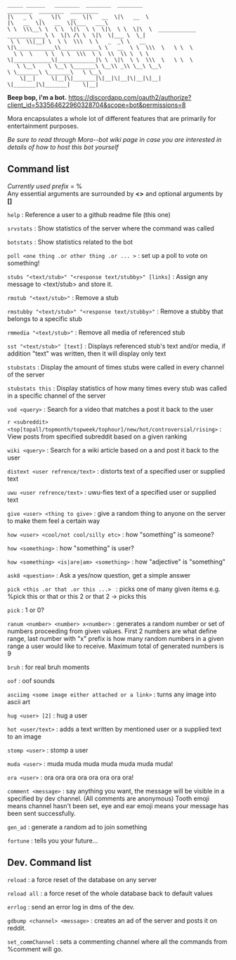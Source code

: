 ```
_____ ______   ________  ________  ________                               ________  ________  _________   
|\   _ \  _   \|\   __  \|\   __  \|\   __  \                             |\   __  \|\   __  \|\___   ___\ 
\ \  \\\__\ \  \ \  \|\  \ \  \|\  \ \  \|\  \  ____________  ____________\ \  \|\ /\ \  \|\  \|___ \  \_| 
 \ \  \\|__| \  \ \  \\\  \ \   _  _\ \   __  \|\____________\\____________\ \   __  \ \  \\\  \   \ \  \  
  \ \  \    \ \  \ \  \\\  \ \  \\  \\ \  \ \  \|____________\|____________|\ \  \|\  \ \  \\\  \   \ \  \ 
   \ \__\    \ \__\ \_______\ \__\\ _\\ \__\ \__\                            \ \_______\ \_______\   \ \__\
    \|__|     \|__|\|_______|\|__|\|__|\|__|\|__|                             \|_______|\|_______|    \|__|
 ```

**Beep bop, i'm a bot.** https://discordapp.com/oauth2/authorize?client_id=533564622960328704&scope=bot&permissions=8
   
Mora encapsulates a whole lot of different features that are primarily for entertainment purposes.
   
*Be sure to read through Mora--bot wiki page in case you are interested in details of how to host this bot yourself*

## Command list

*Currently used prefix* = %   
Any essential arguments are surrounded by **<>** and optional arguments by **[]**

`help` : Reference a user to a github readme file (this one)    
    
`srvstats` : Show statistics of the server where the command was called
    
`botstats` : Show statistics related to the bot
    
`poll <one thing .or other thing .or ... >` : set up a poll to vote on something!    
     
`stubs "<text/stub>" "<response text/stubby>" [links]` : Assign any message to <text/stub> and store it.   

`rmstub "<text/stub>"` : Remove a stub   

`rmstubby "<text/stub>" "<response text/stubby>"` : Remove a stubby that belongs to a specific stub   

`rmmedia "<text/stub>"` : Remove all media of referenced stub   
   
`sst "<text/stub>" [text]` : Displays referenced stub's text and/or media, if addition "text" was written, then it will display only text

`stubstats` : Display the amount of times stubs were called in every channel of the server

`stubstats this` : Display statistics of how many times every stub was called in a specific channel of the server    

`vod <query>` : Search for a video that matches a <query> post it back to the user  

`r <subreddit> <top[topall/topmonth/topweek/tophour]/new/hot/controversial/rising>` : View posts from specified subreddit based on a given ranking  

`wiki <query>` : Search for a wiki article based on a <query> and post it back to the user   

`distext <user refrence/text>` : distorts text of a specified user or supplied text 
    
`uwu <user refrence/text>` : uwu-fies text of a specified user or supplied text
    
`give <user> <thing to give>` : give a random thing to anyone on the server to make them feel a certain way 
     
`how <user> <cool/not cool/silly etc>` : how "something" is someone? 
    
`how <something>` : how "something" is user?
     
`how <something> <is|are|am> <something>` : how "adjective" is "something"
     
`ask8 <question>` : Ask a yes/now question, get a simple answer

`pick <this .or that .or this ...> ` : picks one of many given items e.g. %pick this or that or this 2 or that 2 -> picks this
    
`pick` : 1 or 0?
    
`ranum <number> <number> x<number>` : generates a random number or set of numbers proceeding from given values. First 2 numbers are what define range, last number with "x" prefix is how many random numbers in a given range a user would like to receive. Maximum total of generated numbers is 9

`bruh` : for real bruh moments   
    
`oof` : oof sounds   
    
`asciimg <some image either attached or a link>` : turns any image into ascii art
    
`hug <user> [2]` : hug a user
   
`hot <user/text>` : adds a text written by mentioned user or a supplied text to an image
    
`stomp <user>` : stomp a user
    
`muda <user>` : muda muda muda muda muda muda muda!
    
`ora <user>` : ora ora ora ora ora ora ora ora!
    
`comment <message>` : say anything you want, the message will be visible in a specified by dev channel. (All comments are anonymous) Tooth emoji means channel hasn't been set, eye and ear emoji means your message has been sent successfully.
    
`gen_ad` : generate a random ad to join something
    
`fortune` : tells you your future...   
    
## Dev. Command list
   
`reload` : a force reset of the database on any server
    
`reload all` : a force reset of the whole database back to default values
    
`errlog` : send an error log in dms of the dev.
    
`gdbump <channel> <message>` : creates an ad of the server and posts it on reddit. 
    
`set_commChannel` : sets a commenting channel where all the commands from %comment will go. 



